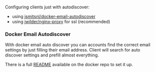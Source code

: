 Configuring clients just with autodiscover:

* using [jsmitsnl/docker-email-autodiscover](https://hub.docker.com/r/jsmitsnl/docker-email-autodiscover/)
* using [jwilder/nginx-proxy](https://hub.docker.com/r/jwilder/nginx-proxy/) for ssl (recommended)

### Docker Email Autodiscover

With docker email auto discover you can accounts find the correct email settings by just filling their email address. Client will search for auto discover settings and prefill almost everything.

There is a full [README](https://hub.docker.com/r/jsmitsnl/docker-email-autodiscover/) available on the docker repo to set it up.